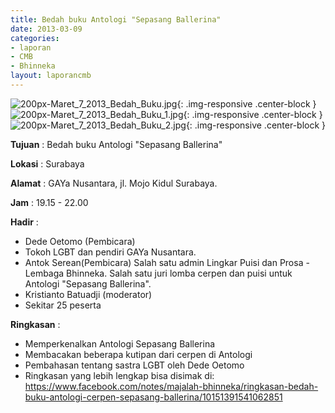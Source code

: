```yaml
---
title: Bedah buku Antologi "Sepasang Ballerina"
date: 2013-03-09
categories:
- laporan
- CMB
- Bhinneka
layout: laporancmb
---
```


![200px-Maret_7_2013_Bedah_Buku.jpg](/uploads/200px-Maret_7_2013_Bedah_Buku.jpg){: .img-responsive .center-block }	
![200px-Maret_7_2013_Bedah_Buku_1.jpg](/uploads/200px-Maret_7_2013_Bedah_Buku_1.jpg){: .img-responsive .center-block }	
![200px-Maret_7_2013_Bedah_Buku_2.jpg](/uploads/200px-Maret_7_2013_Bedah_Buku_2.jpg){: .img-responsive .center-block }	
	
**Tujuan** :	Bedah buku Antologi "Sepasang Ballerina"
	
**Lokasi** :	Surabaya
	
**Alamat** : 	GAYa Nusantara, jl. Mojo Kidul Surabaya.
	
**Jam** :	19.15 - 22.00
	
**Hadir** :	
*	Dede Oetomo (Pembicara)
*	Tokoh LGBT dan pendiri GAYa Nusantara.
*	Antok Serean(Pembicara) Salah satu admin Lingkar Puisi dan Prosa - Lembaga Bhinneka. Salah satu juri lomba cerpen dan puisi untuk Antologi "Sepasang Ballerina".
*	Kristianto Batuadji (moderator)
*	Sekitar 25 peserta

**Ringkasan** :	
*	Memperkenalkan Antologi Sepasang Ballerina
*	Membacakan beberapa kutipan dari cerpen di Antologi
*	Pembahasan tentang sastra LGBT oleh Dede Oetomo
*	Ringkasan yang lebih lengkap bisa disimak di: https://www.facebook.com/notes/majalah-bhinneka/ringkasan-bedah-buku-antologi-cerpen-sepasang-ballerina/10151391541062851
